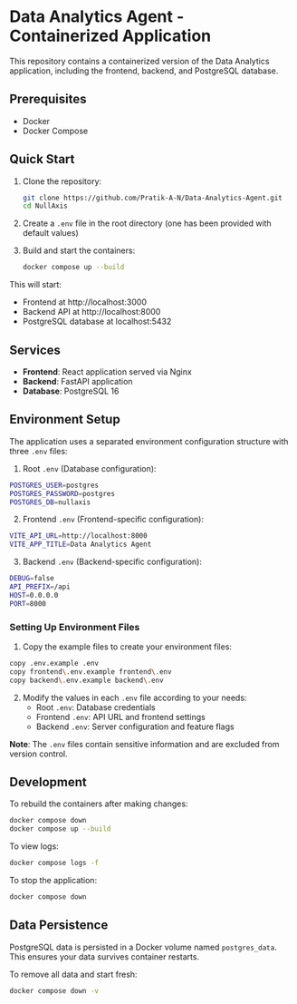 #  Data Analytics Agent - Containerized Application

This repository contains a containerized version of the  Data Analytics application, including the frontend, backend, and PostgreSQL database.

## Prerequisites

- Docker
- Docker Compose

## Quick Start

1. Clone the repository:
   ```bash
   git clone https://github.com/Pratik-A-N/Data-Analytics-Agent.git
   cd NullAxis
   ```

2. Create a `.env` file in the root directory (one has been provided with default values)

3. Build and start the containers:
   ```bash
   docker compose up --build
   ```

This will start:
- Frontend at http://localhost:3000
- Backend API at http://localhost:8000
- PostgreSQL database at localhost:5432

## Services

- **Frontend**: React application served via Nginx
- **Backend**: FastAPI application
- **Database**: PostgreSQL 16

## Environment Setup

The application uses a separated environment configuration structure with three `.env` files:

1. Root `.env` (Database configuration):
```bash
POSTGRES_USER=postgres
POSTGRES_PASSWORD=postgres
POSTGRES_DB=nullaxis
```

2. Frontend `.env` (Frontend-specific configuration):
```bash
VITE_API_URL=http://localhost:8000
VITE_APP_TITLE=Data Analytics Agent
```

3. Backend `.env` (Backend-specific configuration):
```bash
DEBUG=false
API_PREFIX=/api
HOST=0.0.0.0
PORT=8000
```

### Setting Up Environment Files

1. Copy the example files to create your environment files:
```bash
copy .env.example .env
copy frontend\.env.example frontend\.env
copy backend\.env.example backend\.env
```

2. Modify the values in each `.env` file according to your needs:
   - Root `.env`: Database credentials
   - Frontend `.env`: API URL and frontend settings
   - Backend `.env`: Server configuration and feature flags

**Note**: The `.env` files contain sensitive information and are excluded from version control.

## Development

To rebuild the containers after making changes:
```bash
docker compose down
docker compose up --build
```

To view logs:
```bash
docker compose logs -f
```

To stop the application:
```bash
docker compose down
```

## Data Persistence

PostgreSQL data is persisted in a Docker volume named `postgres_data`. This ensures your data survives container restarts.

To remove all data and start fresh:
```bash
docker compose down -v
```
